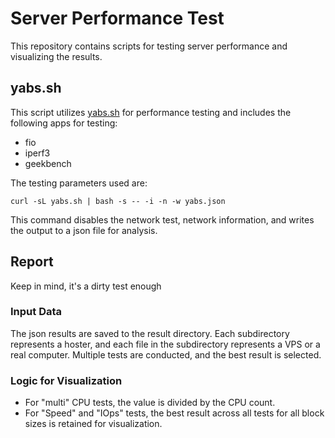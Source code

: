 # Server Performance Test

This repository contains scripts for testing server performance and visualizing the results.

## yabs.sh

This script utilizes [yabs.sh](https://github.com/masonr/yet-another-bench-script) for performance testing and includes the following apps for testing:
- fio
- iperf3
- geekbench

The testing parameters used are:
```
curl -sL yabs.sh | bash -s -- -i -n -w yabs.json
```
This command disables the network test, network information, and writes the output to a json file for analysis.

## Report

Keep in mind, it's a dirty test enough

### Input Data

The json results are saved to the result directory. Each subdirectory represents a hoster, and each file in the subdirectory represents a VPS or a real computer. Multiple tests are conducted, and the best result is selected.

### Logic for Visualization

- For "multi" CPU tests, the value is divided by the CPU count.
- For "Speed" and "IOps" tests, the best result across all tests for all block sizes is retained for visualization.